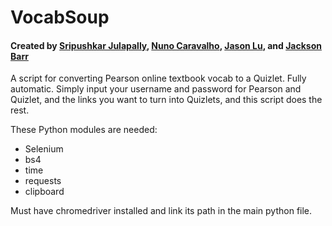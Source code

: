 # VocabSoup
<h4> Created by <a href="github.com/sripushkar">Sripushkar Julapally</a>, <a href="github.com/nunixnunix04">Nuno Caravalho</a>, <a href="github.com/jlu7000">Jason Lu</a>, and <a href="github.com/jacksonbarr1">Jackson Barr</a></h4>
A script for converting Pearson online textbook vocab to a Quizlet. Fully automatic. Simply input your username and password for Pearson and Quizlet, and the links you want to turn into Quizlets, and this script does the rest.

These Python modules are needed:
* Selenium
* bs4
* time
* requests
* clipboard

Must have chromedriver installed and link its path in the main python file.
